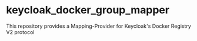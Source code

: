 # keycloak_docker_group_mapper
This repository provides a Mapping-Provider for Keycloak's Docker Registry V2 protocol
